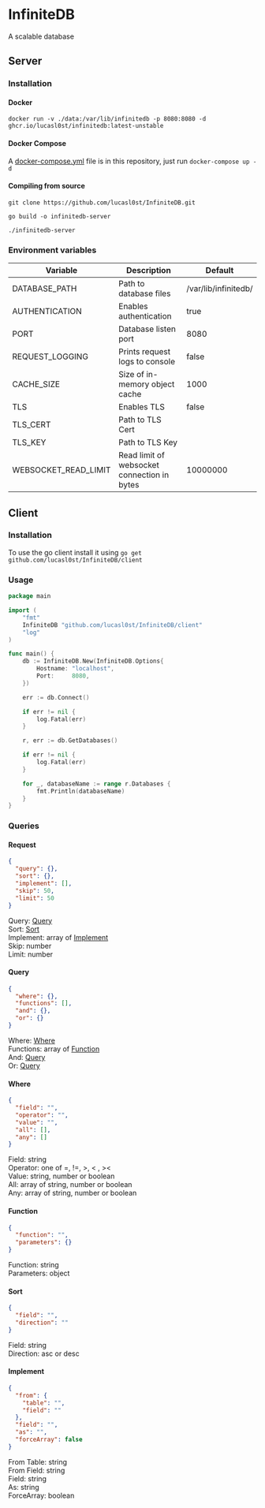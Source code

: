 # InfiniteDB

A scalable database

## Server

### Installation

#### Docker

`docker run -v ./data:/var/lib/infinitedb -p 8080:8080 -d ghcr.io/lucasl0st/infinitedb:latest-unstable`

#### Docker Compose

A [docker-compose.yml](docker-compose.yml) file is in this repository, just run `docker-compose up -d`

#### Compiling from source

```
git clone https://github.com/lucasl0st/InfiniteDB.git

go build -o infinitedb-server

./infinitedb-server
```

### Environment variables

| Variable             | Description                                 | Default              |
|----------------------|---------------------------------------------|----------------------|
| DATABASE_PATH        | Path to database files                      | /var/lib/infinitedb/ |
| AUTHENTICATION       | Enables authentication                      | true                 |
| PORT                 | Database listen port                        | 8080                 |
| REQUEST_LOGGING      | Prints request logs to console              | false                |
| CACHE_SIZE           | Size of in-memory object cache              | 1000                 |
| TLS                  | Enables TLS                                 | false                |
| TLS_CERT             | Path to TLS Cert                            |                      |
| TLS_KEY              | Path to TLS Key                             |                      |
| WEBSOCKET_READ_LIMIT | Read limit of websocket connection in bytes | 10000000             |

## Client

### Installation

To use the go client install it using 
`go get github.com/lucasl0st/InfiniteDB/client`

### Usage

```go
package main

import (
	"fmt"
	InfiniteDB "github.com/lucasl0st/InfiniteDB/client"
	"log"
)

func main() {
	db := InfiniteDB.New(InfiniteDB.Options{
		Hostname: "localhost",
		Port:     8080,
	})

	err := db.Connect()

	if err != nil {
		log.Fatal(err)
	}

	r, err := db.GetDatabases()

	if err != nil {
		log.Fatal(err)
	}

	for _, databaseName := range r.Databases {
		fmt.Println(databaseName)
	}
}
```

### Queries

#### Request

```json
{
  "query": {},
  "sort": {},
  "implement": [],
  "skip": 50,
  "limit": 50
}
```

Query: [Query](#query)   
Sort: [Sort](#sort)   
Implement: array of [Implement](#implement)   
Skip: number   
Limit: number   


#### Query

```json
{
  "where": {},
  "functions": [],
  "and": {},
  "or": {}
}
```

Where: [Where](#where)   
Functions: array of [Function](#function)   
And: [Query](#query)   
Or: [Query](#query)   

#### Where

```json
{
  "field": "",
  "operator": "",
  "value": "",
  "all": [],
  "any": []
}
```

Field: string   
Operator: one of =, !=, >, < , ><   
Value: string, number or boolean   
All: array of string, number or boolean   
Any: array of string, number or boolean   

#### Function

```json
{
  "function": "",
  "parameters": {}
}
```

Function: string   
Parameters: object

#### Sort

```json
{
  "field": "",
  "direction": ""
}
```

Field: string   
Direction: asc or desc   

#### Implement

```json
{
  "from": {
    "table": "",
    "field": ""
  },
  "field": "",
  "as": "",
  "forceArray": false
}
```

From Table: string   
From Field: string   
Field: string   
As: string   
ForceArray: boolean   